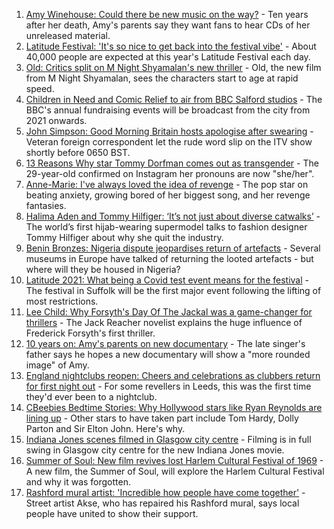 1. [Amy Winehouse: Could there be new music on the way?](https://www.bbc.co.uk/news/entertainment-arts-57926362) - Ten years after her death, Amy's parents say they want fans to hear CDs of her unreleased material.
2. [Latitude Festival: 'It's so nice to get back into the festival vibe'](https://www.bbc.co.uk/news/uk-england-suffolk-57940287) - About 40,000 people are expected at this year's Latitude Festival each day.
3. [Old: Critics split on M Night Shyamalan's new thriller](https://www.bbc.co.uk/news/entertainment-arts-57940492) - Old, the new film from M Night Shyamalan, sees the characters start to age at rapid speed.
4. [Children in Need and Comic Relief to air from BBC Salford studios](https://www.bbc.co.uk/news/entertainment-arts-57940447) - The BBC's annual fundraising events will be broadcast from the city from 2021 onwards.
5. [John Simpson: Good Morning Britain hosts apologise after swearing](https://www.bbc.co.uk/news/entertainment-arts-57940487) - Veteran foreign correspondent let the rude word slip on the ITV show shortly before 0650 BST.
6. [13 Reasons Why star Tommy Dorfman comes out as transgender](https://www.bbc.co.uk/news/newsbeat-57940888) - The 29-year-old confirmed on Instagram her pronouns are now "she/her".
7. [Anne-Marie: I've always loved the idea of revenge](https://www.bbc.co.uk/news/entertainment-arts-57889391) - The pop star on beating anxiety, growing bored of her biggest song, and her revenge fantasies.
8. [Halima Aden and Tommy Hilfiger: ‘It’s not just about diverse catwalks’](https://www.bbc.co.uk/news/world-57918698) - The world’s first hijab-wearing supermodel talks to fashion designer Tommy Hilfiger about why she quit the industry.
9. [Benin Bronzes: Nigeria dispute jeopardises return of artefacts](https://www.bbc.co.uk/news/world-africa-57914111) - Several museums in Europe have talked of returning the looted artefacts - but where will they be housed in Nigeria?
10. [Latitude 2021: What being a Covid test event means for the festival](https://www.bbc.co.uk/news/uk-england-suffolk-57895625) - The festival in Suffolk will be the first major event following the lifting of most restrictions.
11. [Lee Child: Why Forsyth's Day Of The Jackal was a game-changer for thrillers](https://www.bbc.co.uk/news/entertainment-arts-57856646) - The Jack Reacher novelist explains the huge influence of Frederick Forsyth's first thriller.
12. [10 years on: Amy's parents on new documentary](https://www.bbc.co.uk/news/entertainment-arts-57850132) - The late singer's father says he hopes a new documentary will show a "more rounded image" of Amy.
13. [England nightclubs reopen: Cheers and celebrations as clubbers return for first night out](https://www.bbc.co.uk/news/uk-57869258) - For some revellers in Leeds, this was the first time they'd ever been to a nightclub.
14. [CBeebies Bedtime Stories: Why Hollywood stars like Ryan Reynolds are lining up](https://www.bbc.co.uk/news/entertainment-arts-57827931) - Other stars to have taken part include Tom Hardy, Dolly Parton and Sir Elton John. Here's why.
15. [Indiana Jones scenes filmed in Glasgow city centre](https://www.bbc.co.uk/news/uk-scotland-57861704) - Filming is in full swing in Glasgow city centre for the new Indiana Jones movie.
16. [Summer of Soul: New film revives lost Harlem Cultural Festival of 1969](https://www.bbc.co.uk/news/entertainment-arts-57839265) - A new film, the Summer of Soul, will explore the Harlem Cultural Festival and why it was forgotten.
17. [Rashford mural artist: 'Incredible how people have come together'](https://www.bbc.co.uk/news/uk-57822845) - Street artist Akse, who has repaired his Rashford mural, says local people have united to show their support.
